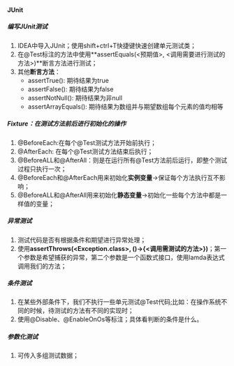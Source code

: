 #### JUnit
##### 编写JUnit测试
1. IDEA中导入JUnit；使用shift+ctrl+T快捷键快速创建单元测试类；
2. 在@Test标注的方法中使用**assertEquals(<预期值>, <调用需要进行测试的方法>)**断言方法进行测试；
3. 其他**断言方法**：
    * assertTrue(): 期待结果为true
    * assertFalse(): 期待结果为false
    * assertNotNull(): 期待结果为非null
    * assertArrayEquals(): 期待结果为数组并与期望数组每个元素的值均相等

##### Fixture：在测试方法前后进行初始化的操作
1. @BeforeEach:在每个@Test测试方法开始前执行；
2. @AfterEach: 在每个@Test测试方法结束后执行；
3. @BeforeALL和@AfterAll：则是在运行所有@Test方法前后运行，即整个测试过程只执行一次；
4. @BeforeEach和@AfterEach用来初始化**实例变量**->保证每个方法执行互不影响；
5. @BeforeALL和@AfterAll用来初始化**静态变量**->初始化一些每个方法中都是一样值的变量；

##### 异常测试
1. 测试代码是否有根据条件和期望进行异常处理；
2. 使用**assertThrows(<Exception.class>, ()->{<调用需测试的方法>})**；第一个参数是希望捕获的异常，第二个参数是一个函数式接口，使用lamda表达式调用我们的方法；

##### 条件测试
1. 在某些外部条件下，我们不执行一些单元测试@Test代码;比如：在操作系统不同的时候，待测试的方法有不同的实现时；
2. 使用@Disable、@EnableOnOs等标注；具体看判断的条件是什么。

##### 参数化测试
1. 可传入多组测试数据；